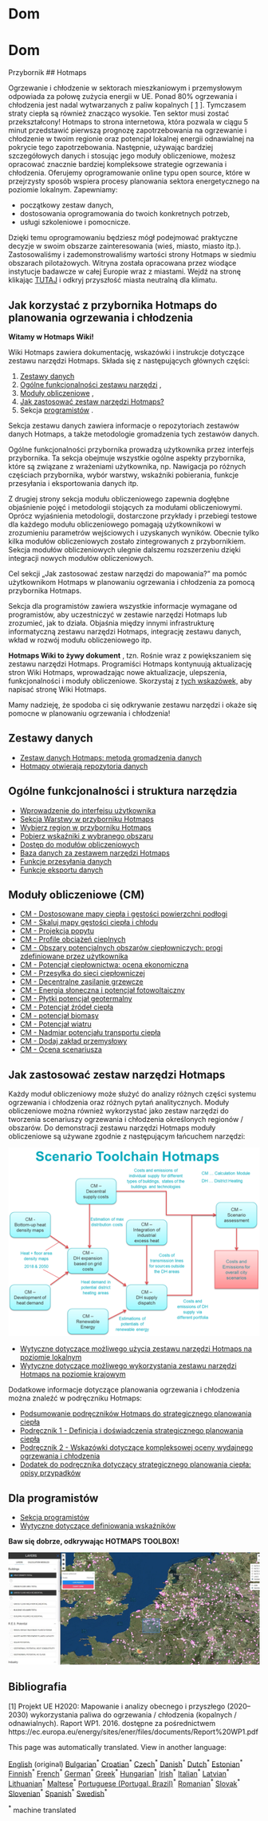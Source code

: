 <h1> <a class="anchor" id="home" href="#home"><i class="fa fa-link"></i></a> Dom </h1><h1> <a class="anchor" id="home" href="#home"><i class="fa fa-link"></i></a> Dom </h1><p> Przybornik ## Hotmaps </p><p> Ogrzewanie i chłodzenie w sektorach mieszkaniowym i przemysłowym odpowiada za połowę zużycia energii w UE. Ponad 80% ogrzewania i chłodzenia jest nadal wytwarzanych z paliw kopalnych [ <a href="#references">1</a> ]. Tymczasem straty ciepła są również znacząco wysokie. Ten sektor musi zostać przekształcony! Hotmaps to strona internetowa, która pozwala w ciągu 5 minut przedstawić pierwszą prognozę zapotrzebowania na ogrzewanie i chłodzenie w twoim regionie oraz potencjał lokalnej energii odnawialnej na pokrycie tego zapotrzebowania. Następnie, używając bardziej szczegółowych danych i stosując jego moduły obliczeniowe, możesz opracować znacznie bardziej kompleksowe strategie ogrzewania i chłodzenia. Oferujemy oprogramowanie online typu open source, które w przejrzysty sposób wspiera procesy planowania sektora energetycznego na poziomie lokalnym. Zapewniamy: </p><ul><li> początkowy zestaw danych, </li><li> dostosowania oprogramowania do twoich konkretnych potrzeb, </li><li> usługi szkoleniowe i pomocnicze. </li></ul><p> Dzięki temu oprogramowaniu będziesz mógł podejmować praktyczne decyzje w swoim obszarze zainteresowania (wieś, miasto, miasto itp.). Zastosowaliśmy i zademonstrowaliśmy wartości strony Hotmaps w siedmiu obszarach pilotażowych. Witryna została opracowana przez wiodące instytucje badawcze w całej Europie wraz z miastami. Wejdź na stronę klikając <a href="https://www.hotmaps.hevs.ch/map">TUTAJ</a> i odkryj przyszłość miasta neutralną dla klimatu. </p><h2> <a class="anchor" id="how-to-use-the-hotmaps-toolbox-for-heating-and-cooling-planning" href="#how-to-use-the-hotmaps-toolbox-for-heating-and-cooling-planning"><i class="fa fa-link"></i></a> Jak korzystać z przybornika Hotmaps do planowania ogrzewania i chłodzenia </h2><p> <strong>Witamy w Hotmaps Wiki!</strong> </p><p> Wiki Hotmaps zawiera dokumentację, wskazówki i instrukcje dotyczące zestawu narzędzi Hotmaps. Składa się z następujących głównych części: </p><ol><li> <a href="#data-sets">Zestawy danych</a> </li><li> <a href="#general-tool-functionalities-and-structure">Ogólne funkcjonalności zestawu narzędzi</a> , </li><li> <a href="#calculation-modules-cm">Moduły obliczeniowe</a> , </li><li> <a href="#how-to-apply-hotmaps-toolbox">Jak zastosować zestaw narzędzi Hotmaps?</a> </li><li> Sekcja <a href="#for-developers">programistów</a> . </li></ol><p> Sekcja zestawu danych zawiera informacje o repozytoriach zestawów danych Hotmaps, a także metodologie gromadzenia tych zestawów danych. </p><p> Ogólne funkcjonalności przybornika prowadzą użytkownika przez interfejs przybornika. Ta sekcja obejmuje wszystkie ogólne aspekty przybornika, które są związane z wrażeniami użytkownika, np. Nawigacja po różnych częściach przybornika, wybór warstwy, wskaźniki pobierania, funkcje przesyłania i eksportowania danych itp. </p><p> Z drugiej strony sekcja modułu obliczeniowego zapewnia dogłębne objaśnienie pojęć i metodologii stojących za modułami obliczeniowymi. Oprócz wyjaśnienia metodologii, dostarczone przykłady i przebiegi testowe dla każdego modułu obliczeniowego pomagają użytkownikowi w zrozumieniu parametrów wejściowych i uzyskanych wyników. Obecnie tylko kilka modułów obliczeniowych zostało zintegrowanych z przybornikiem. Sekcja modułów obliczeniowych ulegnie dalszemu rozszerzeniu dzięki integracji nowych modułów obliczeniowych. </p><p> Cel sekcji „Jak zastosować zestaw narzędzi do mapowania?” ma pomóc użytkownikom Hotmaps w planowaniu ogrzewania i chłodzenia za pomocą przybornika Hotmaps. </p><p> Sekcja dla programistów zawiera wszystkie informacje wymagane od programistów, aby uczestniczyć w zestawie narzędzi Hotmaps lub zrozumieć, jak to działa. Objaśnia między innymi infrastrukturę informatyczną zestawu narzędzi Hotmaps, integrację zestawu danych, wkład w rozwój modułu obliczeniowego itp. </p><p> <strong>Hotmaps Wiki to żywy dokument</strong> , tzn. Rośnie wraz z powiększaniem się zestawu narzędzi Hotmaps. Programiści Hotmaps kontynuują aktualizację stron Wiki Hotmaps, wprowadzając nowe aktualizacje, ulepszenia, funkcjonalności i moduły obliczeniowe. Skorzystaj z <a href="https://github.com/HotMaps/hotmaps_wiki/wiki/en-Guidelines-for-writing-a-Hotmaps-Wiki-page">tych wskazówek,</a> aby napisać stronę Wiki Hotmaps. </p><p> Mamy nadzieję, że spodoba ci się odkrywanie zestawu narzędzi i okaże się pomocne w planowaniu ogrzewania i chłodzenia! </p><h2> <a class="anchor" id="data-sets" href="#data-sets"><i class="fa fa-link"></i></a> Zestawy danych </h2><ul><li> <a href="en-Hotmaps-data-set-method-of-data-collection">Zestaw danych Hotmaps: metoda gromadzenia danych</a> </li><li> <a href="en-Hotmaps-open-data-repositories">Hotmapy otwierają repozytoria danych</a> </li></ul><h2> <a class="anchor" id="general-tool-functionalities-and-structure" href="#general-tool-functionalities-and-structure"><i class="fa fa-link"></i></a> Ogólne funkcjonalności i struktura narzędzia </h2><ul><li> <a href="en-Introduction-to-user-interface">Wprowadzenie do interfejsu użytkownika</a> </li><li> <a href="en-Layers-section-in-the-Hotmaps-toolbox">Sekcja Warstwy w przyborniku Hotmaps</a> </li><li> <a href="en-Select-a-region-in-the-Hotmaps-toolbox">Wybierz region w przyborniku Hotmaps</a> </li><li> <a href="en-Retrieve-indicators-of-a-selected-area">Pobierz wskaźniki z wybranego obszaru</a> </li><li> <a href="en-Access-to-calculation-modules">Dostęp do modułów obliczeniowych</a> </li><li> <a href="en-Database-behind-the-Hotmaps-toolbox">Baza danych za zestawem narzędzi Hotmaps</a> </li><li> <a href="en-Data-upload-functionalities">Funkcje przesyłania danych</a> </li><li> <a href="en-Data-export-functionalities">Funkcje eksportu danych</a> </li></ul><h2> <a class="anchor" id="calculation-modules-cm" href="#calculation-modules-cm"><i class="fa fa-link"></i></a> Moduły obliczeniowe (CM) </h2><ul><li> <a href="en-CM-Customized-heat-and-floor-area-density-maps">CM - Dostosowane mapy ciepła i gęstości powierzchni podłogi</a> </li><li> <a href="en-CM-Scale-heat-and-cool-density-maps">CM - Skaluj mapy gęstości ciepła i chłodu</a> </li><li> <a href="en-CM-Demand-projection">CM - Projekcja popytu</a> </li><li> <a href="en-CM-Heat-load-profiles">CM - Profile obciążeń cieplnych</a> </li><li> <a href="en-CM-District-heating-potential-areas-user-defined-thresholds">CM - Obszary potencjalnych obszarów ciepłowniczych: progi zdefiniowane przez użytkownika</a> </li><li> <a href="en-CM-District-heating-potential-economic-assessment">CM - Potencjał ciepłownictwa: ocena ekonomiczna</a> </li><li> <a href="en-CM-District-heating-supply-dispatch">CM - Przesyłka do sieci ciepłowniczej</a> </li><li> <a href="en-CM-Decentral-heating-supply">CM - Decentralne zasilanie grzewcze</a> </li><li> <a href="en-CM-Solar-thermal-and-PV-potential">CM - Energia słoneczna i potencjał fotowoltaiczny</a> </li><li> <a href="en-CM-Shallow-geothermal-potential">CM - Płytki potencjał geotermalny</a> </li><li> <a href="en-CM-Heat-source-potential">CM - Potencjał źródeł ciepła</a> </li><li> <a href="en-CM-Biomass-potential">CM - potencjał biomasy</a> </li><li> <a href="en-CM-Wind-potential">CM - Potencjał wiatru</a> </li><li> <a href="en-CM-Excess-heat-transport-potential">CM - Nadmiar potencjału transportu ciepła</a> </li><li> <a href="en-CM-add-industry-plant">CM - Dodaj zakład przemysłowy</a> </li><li> <a href="en-CM-Scenario-assessment">CM - Ocena scenariusza</a> </li></ul><h2> <a class="anchor" id="how-to-apply-hotmaps-toolbox" href="#how-to-apply-hotmaps-toolbox"><i class="fa fa-link"></i></a> Jak zastosować zestaw narzędzi Hotmaps </h2><p> Każdy moduł obliczeniowy może służyć do analizy różnych części systemu ogrzewania i chłodzenia oraz różnych pytań analitycznych. Moduły obliczeniowe można również wykorzystać jako zestaw narzędzi do tworzenia scenariuszy ogrzewania i chłodzenia określonych regionów / obszarów. Do demonstracji zestawu narzędzi Hotmaps moduły obliczeniowe są używane zgodnie z następującym łańcuchem narzędzi: </p><p><img alt="" src="https://github.com/HotMaps/hotmaps_wiki/blob/master/Images/Hotmaps_toolchain_2019-05-09.png"/></p><ul><li> <a href="en-GL-local">Wytyczne dotyczące możliwego użycia zestawu narzędzi Hotmaps na poziomie lokalnym</a> </li><li> <a href="en-GL-national">Wytyczne dotyczące możliwego wykorzystania zestawu narzędzi Hotmaps na poziomie krajowym</a> </li></ul><p> Dodatkowe informacje dotyczące planowania ogrzewania i chłodzenia można znaleźć w podręczniku Hotmaps: </p><ul><li> <a href="https://www.hotmaps-project.eu/wp-content/uploads/2019/04/Summary-Hotmaps-Handbook.pdf">Podsumowanie podręczników Hotmaps do strategicznego planowania ciepła</a> </li><li> <a href="https://vbn.aau.dk/da/publications/definition-amp-experiences-of-strategic-heat-planning">Podręcznik 1 - Definicja i doświadczenia strategicznego planowania ciepła</a> </li><li> <a href="https://vbn.aau.dk/da/publications/guidance-for-the-comprehensive-assessment-of-efficient-heating-an">Podręcznik 2 - Wskazówki dotyczące kompleksowej oceny wydajnego ogrzewania i chłodzenia</a> </li><li> <a href="https://vbn.aau.dk/da/publications/appendix-report-to-the-hotmaps-handbook-for-strategic-heat-planni">Dodatek do podręcznika dotyczący strategicznego planowania ciepła: opisy przypadków</a> </li></ul><h2> <a class="anchor" id="for-developers" href="#for-developers"><i class="fa fa-link"></i></a> Dla programistów </h2><ul><li> <a href="en-Developers">Sekcja programistów</a> </li><li> <a href="en-Guidelines-for-defining-indicators">Wytyczne dotyczące definiowania wskaźników</a> </li></ul><p> <strong>Baw się dobrze, odkrywając HOTMAPS TOOLBOX!</strong> </p><p><img alt="" src="https://github.com/HotMaps/hotmaps_wiki/blob/master/Images/Hotmaps_test.JPG"/></p><h2> <a class="anchor" id="references" href="#references"><i class="fa fa-link"></i></a> Bibliografia </h2><p> [1] Projekt UE H2020: Mapowanie i analizy obecnego i przyszłego (2020–2030) wykorzystania paliwa do ogrzewania / chłodzenia (kopalnych / odnawialnych). Raport WP1. 2016. dostępne za pośrednictwem https://ec.europa.eu/energy/sites/ener/files/documents/Report%20WP1.pdf </p>
<!--- THIS IS A SUPER UNIQUE IDENTIFIER -->

This page was automatically translated. View in another language:

[English](../en/Home) (original) [Bulgarian](../bg/Home)<sup>\*</sup> [Croatian](../hr/Home)<sup>\*</sup> [Czech](../cs/Home)<sup>\*</sup> [Danish](../da/Home)<sup>\*</sup> [Dutch](../nl/Home)<sup>\*</sup> [Estonian](../et/Home)<sup>\*</sup> [Finnish](../fi/Home)<sup>\*</sup> [French](../fr/Home)<sup>\*</sup> [German](../de/Home)<sup>\*</sup> [Greek](../el/Home)<sup>\*</sup> [Hungarian](../hu/Home)<sup>\*</sup> [Irish](../ga/Home)<sup>\*</sup> [Italian](../it/Home)<sup>\*</sup> [Latvian](../lv/Home)<sup>\*</sup> [Lithuanian](../lt/Home)<sup>\*</sup> [Maltese](../mt/Home)<sup>\*</sup>  [Portuguese (Portugal, Brazil)](../pt/Home)<sup>\*</sup> [Romanian](../ro/Home)<sup>\*</sup> [Slovak](../sk/Home)<sup>\*</sup> [Slovenian](../sl/Home)<sup>\*</sup> [Spanish](../es/Home)<sup>\*</sup> [Swedish](../sv/Home)<sup>\*</sup> 

<sup>\*</sup> machine translated
